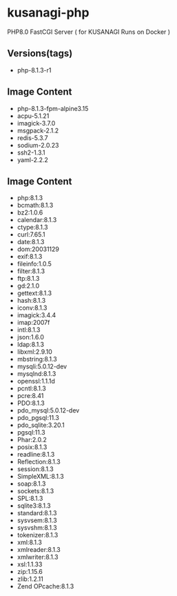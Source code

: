 # kusanagi-php
PHP8.0 FastCGI Server ( for KUSANAGI Runs on Docker )

## Versions(tags)
- php-8.1.3-r1

## Image Content
- php-8.1.3-fpm-alpine3.15
- acpu-5.1.21
- imagick-3.7.0
- msgpack-2.1.2
- redis-5.3.7
- sodium-2.0.23
- ssh2-1.3.1
- yaml-2.2.2

## Image Content
- php:8.1.3
- bcmath:8.1.3
- bz2:1.0.6
- calendar:8.1.3
- ctype:8.1.3
- curl:7.65.1
- date:8.1.3
- dom:20031129
- exif:8.1.3
- fileinfo:1.0.5
- filter:8.1.3
- ftp:8.1.3
- gd:2.1.0
- gettext:8.1.3
- hash:8.1.3
- iconv:8.1.3
- imagick:3.4.4
- imap:2007f
- intl:8.1.3
- json:1.6.0
- ldap:8.1.3
- libxml:2.9.10
- mbstring:8.1.3
- mysqli:5.0.12-dev
- mysqlnd:8.1.3
- openssl:1.1.1d
- pcntl:8.1.3
- pcre:8.41
- PDO:8.1.3
- pdo_mysql:5.0.12-dev
- pdo_pgsql:11.3
- pdo_sqlite:3.20.1
- pgsql:11.3
- Phar:2.0.2
- posix:8.1.3
- readline:8.1.3
- Reflection:8.1.3
- session:8.1.3
- SimpleXML:8.1.3
- soap:8.1.3
- sockets:8.1.3
- SPL:8.1.3
- sqlite3:8.1.3
- standard:8.1.3
- sysvsem:8.1.3
- sysvshm:8.1.3
- tokenizer:8.1.3
- xml:8.1.3
- xmlreader:8.1.3
- xmlwriter:8.1.3
- xsl:1.1.33
- zip:1.15.6
- zlib:1.2.11
- Zend OPcache:8.1.3

